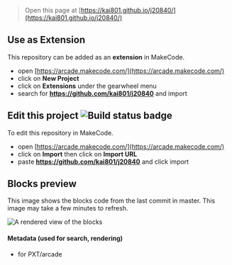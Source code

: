  


> Open this page at [https://kai801.github.io/j20840/](https://kai801.github.io/j20840/)

## Use as Extension

This repository can be added as an **extension** in MakeCode.

* open [https://arcade.makecode.com/](https://arcade.makecode.com/)
* click on **New Project**
* click on **Extensions** under the gearwheel menu
* search for **https://github.com/kai801/j20840** and import

## Edit this project ![Build status badge](https://github.com/kai801/j20840/workflows/MakeCode/badge.svg)

To edit this repository in MakeCode.

* open [https://arcade.makecode.com/](https://arcade.makecode.com/)
* click on **Import** then click on **Import URL**
* paste **https://github.com/kai801/j20840** and click import

## Blocks preview

This image shows the blocks code from the last commit in master.
This image may take a few minutes to refresh.

![A rendered view of the blocks](https://github.com/kai801/j20840/raw/master/.github/makecode/blocks.png)

#### Metadata (used for search, rendering)

* for PXT/arcade
<script src="https://makecode.com/gh-pages-embed.js"></script><script>makeCodeRender("{{ site.makecode.home_url }}", "{{ site.github.owner_name }}/{{ site.github.repository_name }}");</script>
